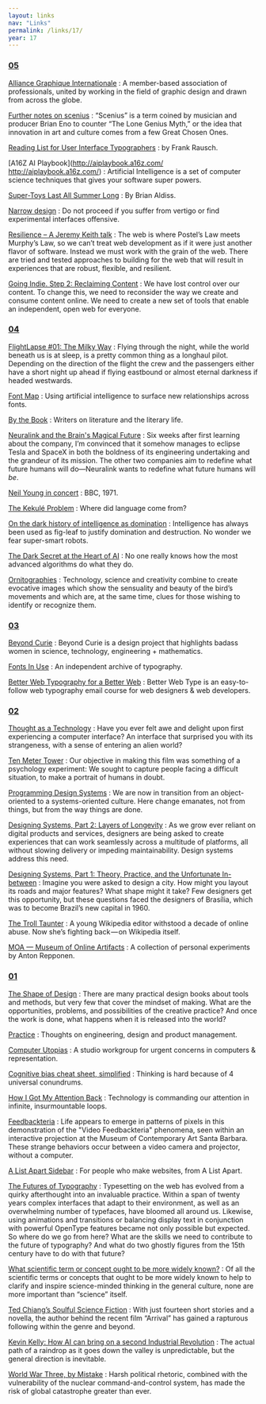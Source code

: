 ```yaml
---
layout: links
nav: "Links"
permalink: /links/17/
year: 17
---
```


<h3 id="05"><a href="#05">05</a></h3>

[Alliance Graphique Internationale](http://a-g-i.org)
: A member-based association of professionals, united by working in the field of graphic design and drawn from across the globe.

[Further notes on scenius](http://austinkleon.com/2017/05/12/scenius/)
: “Scenius” is a term coined by musician and producer Brian Eno to counter “The Lone Genius Myth,” or the idea that innovation in art and culture comes from a few Great Chosen Ones.

[Reading List for User Interface Typographers](http://frankrausch.com/reading-list/)
: by Frank Rausch.

[A16Z AI Playbook](http://aiplaybook.a16z.com/ http://aiplaybook.a16z.com/)
: Artificial Intelligence is a set of computer science techniques that gives your software super powers.

[Super-Toys Last All Summer Long](https://www.wired.com/1997/01/ffsupertoys/)
: By Brian Aldiss.

[Narrow design](http://www.narrowdesign.com)
: Do not proceed if you suffer from vertigo or find experimental interfaces offensive.

[Resilience – A Jeremy Keith talk](https://vimeo.com/166140718)
: The web is where Postel’s Law meets Murphy’s Law, so we can’t treat web development as if it were just another flavor of software. Instead we must work with the grain of the web. There are tried and tested approaches to building for the web that will result in experiences that are robust, flexible, and resilient.

[Going Indie. Step 2: Reclaiming Content](https://matthiasott.com/articles/going-indie-reclaiming-content)
: We have lost control over our content. To change this, we need to reconsider the way we create and consume content online. We need to create a new set of tools that enable an independent, open web for everyone.

<h3 id="04"><a href="#04">04</a></h3>

[FlightLapse #01: The Milky Way](https://vimeo.com/211656397)
: Flying through the night, while the world beneath us is at sleep, is a pretty common thing as a longhaul pilot. Depending on the direction of the flight the crew and the passengers either have a short night up ahead if flying eastbound or almost eternal darkness if headed westwards.

[Font Map](http://fontmap.ideo.com)
: Using artificial intelligence to surface new relationships across fonts.

[By the Book](https://www.nytimes.com/column/by-the-book)
: Writers on literature and the literary life.

[Neuralink and the Brain's Magical Future](http://waitbutwhy.com/2017/04/neuralink.html)
: Six weeks after first learning about the company, I’m convinced that it somehow manages to eclipse Tesla and SpaceX in both the boldness of its engineering undertaking and the grandeur of its mission. The other two companies aim to redefine what future humans will do—Neuralink wants to redefine what future humans will _be_.

[Neil Young in concert](https://www.youtube.com/watch?v=U6vp1EMnqho)
: BBC, 1971.

[The Kekulé Problem](http://nautil.us/issue/47/consciousness/the-kekul-problem)
: Where did language come from?

[On the dark history of intelligence as domination](https://aeon.co/essays/on-the-dark-history-of-intelligence-as-domination)
: Intelligence has always been used as fig-leaf to justify domination and destruction. No wonder we fear super-smart robots.

[The Dark Secret at the Heart of AI](https://www.technologyreview.com/s/604087/the-dark-secret-at-the-heart-of-ai/)
: No one really knows how the most advanced algorithms do what they do.

[Ornitographies](http://xavibou.com/index.php/project/ornitographies/)
: Technology, science and creativity combine to create evocative images which show the sensuality and beauty of the bird’s movements and which are, at the same time, clues for those wishing to identify or recognize them.

<h3 id="03"><a href="#03">03</a></h3>

[Beyond Curie](https://www.beyondcurie.com/)
: Beyond Curie is a design project that highlights badass women in science, technology, engineering + mathematics.

[Fonts In Use](https://fontsinuse.com/)
: An independent archive of typography.

[Better Web Typography for a Better Web](https://betterwebtype.com/)
: Better Web Type is an easy-to-follow web typography email course for web designers & web developers.

<h3 id="02"><a href="#02">02</a></h3>

[Thought as a Technology](http://cognitivemedium.com/tat/index.html)
: Have you ever felt awe and delight upon first experiencing a computer interface? An interface that surprised you with its strangeness, with a sense of entering an alien world?

[Ten Meter Tower](https://mobile.nytimes.com/2017/01/30/opinion/ten-meter-tower.html)
: Our objective in making this film was something of a psychology experiment: We sought to capture people facing a difficult situation, to make a portrait of humans in doubt.

[Programming Design Systems](https://programmingdesignsystems.com/introduction/)
: We are now in transition from an object-oriented to a systems-oriented culture. Here change emanates, not from things, but from the way things are done.

[Designing Systems, Part 2: Layers of Longevity](https://paulrobertlloyd.com/2017/01/designing_systems_part_2)
: As we grow ever reliant on digital products and services, designers are being asked to create experiences that can work seamlessly across a multitude of platforms, all without slowing delivery or impeding maintainability. Design systems address this need.

[Designing Systems, Part 1: Theory, Practice, and the Unfortunate In-between](https://paulrobertlloyd.com/2017/01/designing_systems_part_1)
: Imagine you were asked to design a city. How might you layout its roads and major features? What shape might it take? Few designers get this opportunity, but these questions faced the designers of Brasília, which was to become Brazil’s new capital in 1960.

[The Troll Taunter](https://backchannel.com/one-womans-brilliant-fuck-you-to-wikipedia-trolls-aab4107d374b)
: A young Wikipedia editor withstood a decade of online abuse. Now she’s fighting back — on Wikipedia itself.

[MOA — Museum of Online Artifacts](http://moa.repponen.com/)
: A collection of personal experiments by Anton Repponen.

<h3 id="01"><a href="#01">01</a></h3>

[The Shape of Design](http://shapeofdesignbook.com/)
: There are many practical design books about tools and methods, but very few that cover the mindset of making. What are the opportunities, problems, and possibilities of the creative practice? And once the work is done, what happens when it is released into the world?

[Practice](https://postlight.com/practice/#matt-haughey)
: Thoughts on engineering, design and product management.

[Computer Utopias](http://chrisnovello.com/teaching/risd/computer-utopias/)
: A studio workgroup for urgent concerns in computers & representation.

[Cognitive bias cheat sheet, simplified](https://medium.com/thinking-is-hard/4-conundrums-of-intelligence-2ab78d90740f)
: Thinking is hard because of 4 universal conundrums.

[How I Got My Attention Back](https://backchannel.com/how-i-got-my-attention-back-c7fc9297d347)
: Technology is commanding our attention in infinite, insurmountable loops.

[Feedbackteria](http://ethanturpin.com/)
: Life appears to emerge in patterns of pixels in this demonstration of the "Video Feedbackteria" phenomena, seen within an interactive projection at the Museum of Contemporary Art Santa Barbara. These strange behaviors occur between a video camera and projector, without a computer.

[A List Apart Sidebar](https://medium.com/alistapart)
: For people who make websites, from A List Apart.

[The Futures of Typography](https://robinrendle.com/essays/futures-of-typography/)
: Typesetting on the web has evolved from a quirky afterthought into an invaluable practice. Within a span of twenty years complex interfaces that adapt to their environment, as well as an overwhelming number of typefaces, have bloomed all around us. Likewise, using animations and transitions or balancing display text in conjunction with powerful OpenType features became not only possible but expected. So where do we go from here? What are the skills we need to contribute to the future of typography? And what do two ghostly figures from the 15th century have to do with that future?

[What scientific term or concept ought to be more widely known?](https://www.edge.org/annual-question/what-scientific-term-or%C2%A0concept-ought-to-be-more-widely-known)
: Of all the scientific terms or concepts that ought to be more widely known to help to clarify and inspire science-minded thinking in the general culture, none are more important than “science” itself.

[Ted Chiang’s Soulful Science Fiction](http://www.newyorker.com/culture/persons-of-interest/ted-chiangs-soulful-science-fiction)
: With just fourteen short stories and a novella, the author behind the recent film “Arrival” has gained a rapturous following within the genre and beyond.

[Kevin Kelly: How AI can bring on a second Industrial Revolution](http://www.ted.com/talks/kevin_kelly_how_ai_can_bring_on_a_second_industrial_revolution)
: The actual path of a raindrop as it goes down the valley is unpredictable, but the general direction is inevitable.

[World War Three, by Mistake](http://www.newyorker.com/news/news-desk/world-war-three-by-mistake)
: Harsh political rhetoric, combined with the vulnerability of the nuclear command-and-control system, has made the risk of global catastrophe greater than ever.
